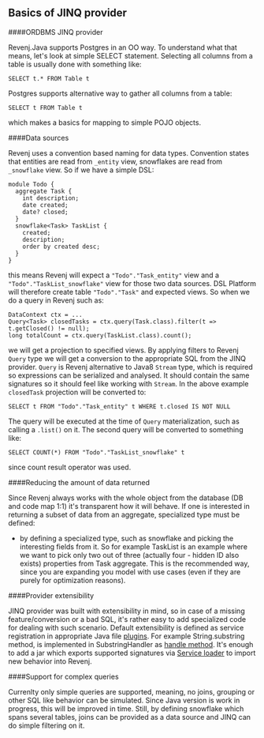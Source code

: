 ## Basics of JINQ provider

####ORDBMS JINQ provider

Revenj.Java supports Postgres in an OO way. To understand what that means, let's look at simple SELECT statement. Selecting all columns from a table is usually done with something like:

    SELECT t.* FROM Table t

Postgres supports alternative way to gather all columns from a table:

    SELECT t FROM Table t

which makes a basics for mapping to simple POJO objects.

####Data sources

Revenj uses a convention based naming for data types. 
Convention states that entities are read from `_entity` view, snowflakes are read from `_snowflake` view. 
So if we have a simple DSL:

    module Todo {
      aggregate Task {
        int description;
        date created;
        date? closed;
      }
      snowflake<Task> TaskList {
        created;
        description;
        order by created desc;
      }
    }

this means Revenj will expect a `"Todo"."Task_entity"` view and a `"Todo"."TaskList_snowflake"` view for those two data sources. 
DSL Platform will therefore create table `"Todo"."Task"` and expected views. 
So when we do a query in Revenj such as:

    DataContext ctx = ...
	Query<Task> closedTasks = ctx.query(Task.class).filter(t => t.getClosed() != null);
    long totalCount = ctx.query(TaskList.class).count();

we will get a projection to specified views. 
By applying filters to Revenj `Query` type we will get a conversion to the appropriate SQL from the JINQ provider. 
`Query` is Revenj alternative to Java8 `Stream` type, which is required so expressions can be serialized and analysed.
It should contain the same signatures so it should feel like working with `Stream`.
In the above example `closedTask` projection will be converted to:

    SELECT t FROM "Todo"."Task_entity" t WHERE t.closed IS NOT NULL

The query will be executed at the time of `Query` materialization, such as calling a `.list()` on it.
The second query will be converted to something like:

    SELECT COUNT(*) FROM "Todo"."TaskList_snowflake" t

since count result operator was used.

####Reducing the amount of data returned

Since Revenj always works with the whole object from the database (DB and code map 1:1) it's transparent how it will behave. If one is interested in returning a subset of data from an aggregate, specialized type must be defined:

 * by defining a specialized type, such as snowflake and picking the interesting fields from it. So for example TaskList is an example where we want to pick only two out of three (actually four - hidden ID also exists) properties from Task aggregate. This is the recommended way, since you are expanding you model with use cases (even if they are purely for optimization reasons).

####Provider extensibility

JINQ provider was built with extensibility in mind, so in case of a missing feature/conversion or a bad SQL, it's rather easy to add specialized code for dealing with such scenario. Default extensibility is defined as service registration in appropriate Java file [plugins](https://github.com/ngs-doo/revenj/blob/master/java/revenj-core/src/main/resources/META-INF/services/org.revenj.postgres.jinq.transform.MethodHandlerVirtual). For example String.substring method, is implemented in SubstringHandler as [handle method](https://github.com/ngs-doo/revenj/blob/master/java/revenj-core/src/main/java/org/revenj/postgres/jinq/transform/handlers/SubstringHandler.java#L26). It's enough to add a jar which exports supported signatures via [Service loader](https://docs.oracle.com/javase/6/docs/api/java/util/ServiceLoader.html) to import new behavior into Revenj.

####Support for complex queries

Currenlty only simple queries are supported, meaning, no joins, grouping or other SQL like behavior can be simulated. Since Java version is work in progress, this will be improved in time.
Still, by defining snowflake which spans several tables, joins can be provided as a data source and JINQ can do simple filtering on it.
